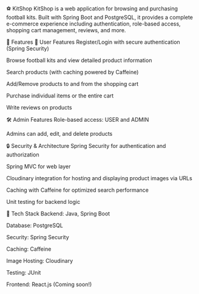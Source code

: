 ⚽ KitShop
KitShop is a web application for browsing and purchasing football kits. Built with Spring Boot and PostgreSQL, it provides a complete e-commerce experience including authentication, role-based access, shopping cart management, reviews, and more.

🚀 Features
🛒 User Features
Register/Login with secure authentication (Spring Security)

Browse football kits and view detailed product information

Search products (with caching powered by Caffeine)

Add/Remove products to and from the shopping cart

Purchase individual items or the entire cart

Write reviews on products

🛠️ Admin Features
Role-based access: USER and ADMIN

Admins can add, edit, and delete products

🔒 Security & Architecture
Spring Security for authentication and authorization

Spring MVC for web layer

Cloudinary integration for hosting and displaying product images via URLs

Caching with Caffeine for optimized search performance

Unit testing for backend logic

🧰 Tech Stack
Backend: Java, Spring Boot

Database: PostgreSQL

Security: Spring Security

Caching: Caffeine

Image Hosting: Cloudinary

Testing: JUnit

Frontend: React.js (Coming soon!)

